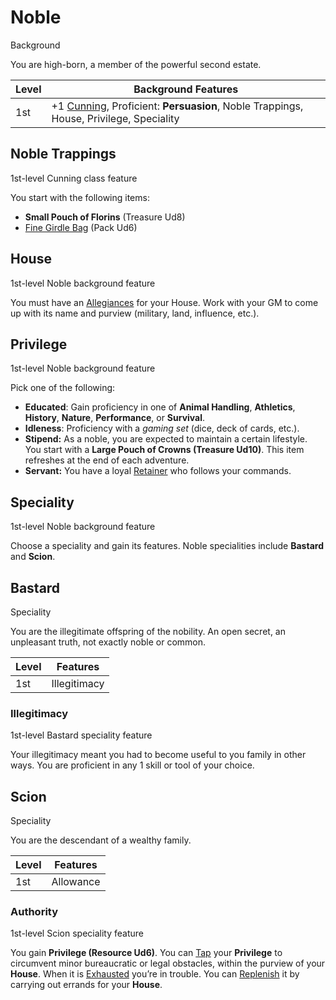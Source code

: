 # Noble

Background

You are high-born, a member of the powerful second estate.

| Level             | Background Features    |
| ----------------- | - |
| 1st               | +1 [Cunning](../../pages/characters/attributes.md#cunning), Proficient: **Persuasion**, Noble Trappings, House, Privilege, Speciality |

## Noble Trappings

1st-level Cunning class feature

You start with the following items:

 * **Small Pouch of Florins** (Treasure Ud8)
 * [Fine Girdle Bag](../../pages/equipment/packs.md#fine-pack) (Pack Ud6)

## House

1st-level Noble background feature

You must have an [Allegiances](../../pages/characters/allegiances.md) for your House. Work with your GM to come up with its name and purview (military, land, influence, etc.).

## Privilege

1st-level Noble background feature

Pick one of the following:

  * **Educated**: Gain proficiency in one of **Animal Handling**, **Athletics**, **History**, **Nature**, **Performance**, or **Survival**.
  * **Idleness**: Proficiency with a *gaming set* (dice, deck of cards, etc.).
  * **Stipend:** As a noble, you are expected to maintain a certain lifestyle. You start with a **Large Pouch of Crowns (Treasure Ud10)**. This item refreshes at the end of each adventure.
  * **Servant:** You have a loyal [Retainer](../../pages/equipment/retainers.md) who follows your commands.

## Speciality

1st-level Noble background feature

Choose a speciality and gain its features. Noble specialities include **Bastard** and **Scion**.

## Bastard

Speciality

You are the illegitimate offspring of the nobility. An open secret, an unpleasant truth, not exactly noble or common.

| Level             | Features    |
| ----------------- | - |
| 1st               | Illegitimacy |

### Illegitimacy

1st-level Bastard speciality feature

Your illegitimacy meant you had to become useful to you family in other ways. You are proficient in any 1 skill or tool of your choice.

## Scion

Speciality

You are the descendant of a wealthy family.

| Level             | Features    |
| ----------------- | - |
| 1st               | Allowance |

### Authority

1st-level Scion speciality feature

You gain **Privilege (Resource Ud6)**. You can [Tap](../../pages/rules/usage.md) your **Privilege** to circumvent minor bureaucratic or legal obstacles, within the purview of your **House**. When it is [Exhausted](../../pages/rules/usage.md) you’re in trouble. You can [Replenish](../../pages/rules/usage.md) it by carrying out errands for your **House**.
